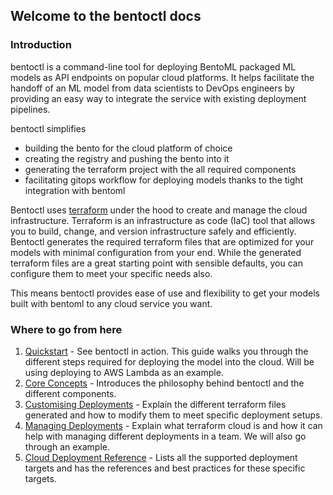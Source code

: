 ## Welcome to the bentoctl docs

### Introduction
bentoctl is a command-line tool for deploying BentoML packaged ML models as API
endpoints on popular cloud platforms. It helps facilitate the handoff of an ML
model from data scientists to DevOps engineers by providing an easy way to
integrate the service with existing deployment pipelines.

bentoctl simplifies
- building the bento for the cloud platform of choice
- creating the registry and pushing the bento into it
- generating the terraform project with the all required components
- facilitating gitops workflow for deploying models thanks to the tight
  integration with bentoml

Bentoctl uses [terraform](https://www.terraform.io/) under the hood to create
and manage the cloud infrastructure. Terraform is an infrastructure as code
(IaC) tool that allows you to build, change, and version infrastructure safely
and efficiently. Bentoctl generates the required terraform files that are
optimized for your models with minimal configuration from your end. While the
generated terraform files are a great starting point with sensible defaults, you
can configure them to meet your specific needs also.

This means bentoctl provides ease of use and flexibility to get your models
built with bentoml to any cloud service you want.

### Where to go from here
1. [Quickstart](./quickstart.md) - See bentoctl in action. This guide walks you
   through the different steps required for deploying the model into the cloud.
   Will be using deploying to AWS Lambda as an example.
2. [Core Concepts](./core-concepts.md) - Introduces the philosophy behind
   bentoctl and the different components.
3. [Customising Deployments](./customizing-deployments.md) - Explain the different
   terraform files generated and how to modify them to meet specific deployment
   setups.
4. [Managing Deployments](./managing-deployments.md) - Explain what terraform
   cloud is and how it can help with managing different deployments in a team.
   We will also go through an example.
5. [Cloud Deployment Reference](./cloud-deployment-reference) - Lists all the supported
   deployment targets and has the references and best practices for these
   specific targets.
